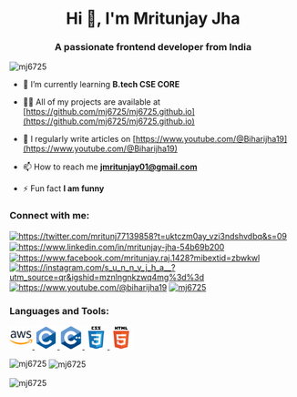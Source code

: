 <h1 align="center">Hi 👋, I'm Mritunjay Jha</h1>
<h3 align="center">A passionate frontend developer from India</h3>

<p align="left"> <img src="https://komarev.com/ghpvc/?username=mj6725&label=Profile%20views&color=0e75b6&style=flat" alt="mj6725" /> </p>

- 🌱 I’m currently learning **B.tech CSE CORE**

- 👨‍💻 All of my projects are available at [https://github.com/mj6725/mj6725.github.io](https://github.com/mj6725/mj6725.github.io)

- 📝 I regularly write articles on [https://www.youtube.com/@Biharijha19](https://www.youtube.com/@Biharijha19)

- 📫 How to reach me **jmritunjay01@gmail.com**

- ⚡ Fun fact **I am funny**

<h3 align="left">Connect with me:</h3>
<p align="left">
<a href="https://twitter.com/https://twitter.com/mritunj77139858?t=uktczm0ay_vzi3ndshvdbq&s=09" target="blank"><img align="center" src="https://raw.githubusercontent.com/rahuldkjain/github-profile-readme-generator/master/src/images/icons/Social/twitter.svg" alt="https://twitter.com/mritunj77139858?t=uktczm0ay_vzi3ndshvdbq&s=09" height="30" width="40" /></a>
<a href="https://linkedin.com/in/https://www.linkedin.com/in/mritunjay-jha-54b69b200" target="blank"><img align="center" src="https://raw.githubusercontent.com/rahuldkjain/github-profile-readme-generator/master/src/images/icons/Social/linked-in-alt.svg" alt="https://www.linkedin.com/in/mritunjay-jha-54b69b200" height="30" width="40" /></a>
<a href="https://fb.com/https://www.facebook.com/mritunjay.raj.1428?mibextid=zbwkwl" target="blank"><img align="center" src="https://raw.githubusercontent.com/rahuldkjain/github-profile-readme-generator/master/src/images/icons/Social/facebook.svg" alt="https://www.facebook.com/mritunjay.raj.1428?mibextid=zbwkwl" height="30" width="40" /></a>
<a href="https://instagram.com/https://instagram.com/s_u_n_n_y_j_h_a__?utm_source=qr&igshid=mznlngnkzwq4mg%3d%3d" target="blank"><img align="center" src="https://raw.githubusercontent.com/rahuldkjain/github-profile-readme-generator/master/src/images/icons/Social/instagram.svg" alt="https://instagram.com/s_u_n_n_y_j_h_a__?utm_source=qr&igshid=mznlngnkzwq4mg%3d%3d" height="30" width="40" /></a>
<a href="https://www.youtube.com/c/https://www.youtube.com/@biharijha19" target="blank"><img align="center" src="https://raw.githubusercontent.com/rahuldkjain/github-profile-readme-generator/master/src/images/icons/Social/youtube.svg" alt="https://www.youtube.com/@biharijha19" height="30" width="40" /></a>
<a href="https://www.leetcode.com/mj6725" target="blank"><img align="center" src="https://raw.githubusercontent.com/rahuldkjain/github-profile-readme-generator/master/src/images/icons/Social/leet-code.svg" alt="mj6725" height="30" width="40" /></a>
</p>

<h3 align="left">Languages and Tools:</h3>
<p align="left"> <a href="https://aws.amazon.com" target="_blank" rel="noreferrer"> <img src="https://raw.githubusercontent.com/devicons/devicon/master/icons/amazonwebservices/amazonwebservices-original-wordmark.svg" alt="aws" width="40" height="40"/> </a> <a href="https://www.cprogramming.com/" target="_blank" rel="noreferrer"> <img src="https://raw.githubusercontent.com/devicons/devicon/master/icons/c/c-original.svg" alt="c" width="40" height="40"/> </a> <a href="https://www.w3schools.com/cpp/" target="_blank" rel="noreferrer"> <img src="https://raw.githubusercontent.com/devicons/devicon/master/icons/cplusplus/cplusplus-original.svg" alt="cplusplus" width="40" height="40"/> </a> <a href="https://www.w3schools.com/css/" target="_blank" rel="noreferrer"> <img src="https://raw.githubusercontent.com/devicons/devicon/master/icons/css3/css3-original-wordmark.svg" alt="css3" width="40" height="40"/> </a> <a href="https://www.w3.org/html/" target="_blank" rel="noreferrer"> <img src="https://raw.githubusercontent.com/devicons/devicon/master/icons/html5/html5-original-wordmark.svg" alt="html5" width="40" height="40"/> </a> </p>

<p><img align="left" src="https://github-readme-stats.vercel.app/api/top-langs?username=mj6725&show_icons=true&locale=en&layout=compact" alt="mj6725" /></p>

<p>&nbsp;<img align="center" src="https://github-readme-stats.vercel.app/api?username=mj6725&show_icons=true&locale=en" alt="mj6725" /></p>

<p><img align="center" src="https://github-readme-streak-stats.herokuapp.com/?user=mj6725&" alt="mj6725" /></p>
